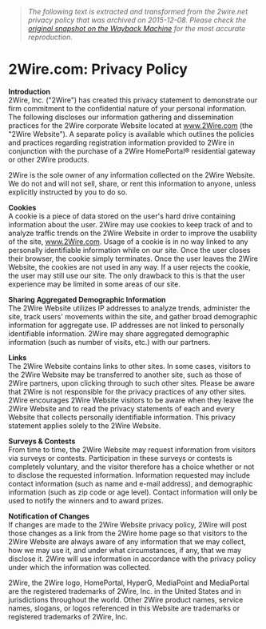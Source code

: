 > *The following text is extracted and transformed from the 2wire.net privacy policy that was archived on 2015-12-08. Please check the [original snapshot on the Wayback Machine](https://web.archive.org/web/20151208024059id_/http%3A//www.2wire.net%3Fp%3D275) for the most accurate reproduction.*

# 2Wire.com: Privacy Policy

**Introduction**  
2Wire, Inc. ("2Wire") has created this privacy statement to demonstrate our firm commitment to the confidential nature of your personal information. The following discloses our information gathering and dissemination practices for the 2Wire corporate Website located at www.2Wire.com (the "2Wire Website"). A separate policy is available which outlines the policies and practices regarding registration information provided to 2Wire in conjunction with the purchase of a 2Wire HomePortal® residential gateway or other 2Wire products.

2Wire is the sole owner of any information collected on the 2Wire Website. We do not and will not sell, share, or rent this information to anyone, unless explicitly instructed by you to do so.

**Cookies**  
A cookie is a piece of data stored on the user's hard drive containing information about the user. 2Wire may use cookies to keep track of and to analyze traffic trends on the 2Wire Website in order to improve the usability of the site, www.2Wire.com. Usage of a cookie is in no way linked to any personally identifiable information while on our site. Once the user closes their browser, the cookie simply terminates. Once the user leaves the 2Wire Website, the cookies are not used in any way. If a user rejects the cookie, the user may still use our site. The only drawback to this is that the user experience may be limited in some areas of our site.

**Sharing Aggregated Demographic Information**  
The 2Wire Website utilizes IP addresses to analyze trends, administer the site, track users' movements within the site, and gather broad demographic information for aggregate use. IP addresses are not linked to personally identifiable information. 2Wire may share aggregated demographic information (such as number of visits, etc.) with our partners. 

**Links**  
The 2Wire Website contains links to other sites. In some cases, visitors to the 2Wire Website may be transferred to another site, such as those of 2Wire partners, upon clicking through to such other sites. Please be aware that 2Wire is not responsible for the privacy practices of any other sites. 2Wire encourages 2Wire Website visitors to be aware when they leave the 2Wire Website and to read the privacy statements of each and every Website that collects personally identifiable information. This privacy statement applies solely to the 2Wire Website.

**Surveys & Contests**  
From time to time, the 2Wire Website may request information from visitors via surveys or contests. Participation in these surveys or contests is completely voluntary, and the visitor therefore has a choice whether or not to disclose the requested information. Information requested may include contact information (such as name and e-mail address), and demographic information (such as zip code or age level). Contact information will only be used to notify the winners and to award prizes.

**Notification of Changes**  
If changes are made to the 2Wire Website privacy policy, 2Wire will post those changes as a link from the 2Wire home page so that visitors to the 2Wire Website are always aware of any information that we may collect, how we may use it, and under what circumstances, if any, that we may disclose it. 2Wire will use information in accordance with the privacy policy under which the information was collected.  


2Wire, the 2Wire logo, HomePortal, HyperG, MediaPoint and MediaPortal are the registered trademarks of 2Wire, Inc. in the United States and in jurisdictions throughout the world. Other 2Wire product names, service names, slogans, or logos referenced in this Website are trademarks or registered trademarks of 2Wire, Inc.
